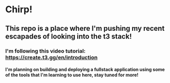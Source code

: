 # Chirp!

## This repo is a place where I'm pushing my recent escapades of looking into the t3 stack! 

### I'm following this video tutorial: https://create.t3.gg/en/introduction

#### I'm planning on building and deploying a fullstack application using some of the tools that I'm learning to use here, stay tuned for more! 


